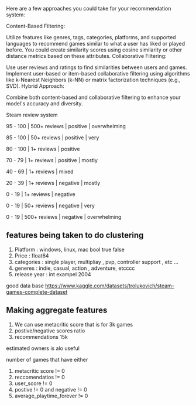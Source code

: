 Here are a few approaches you could take for your recommendation system:

Content-Based Filtering:

Utilize features like genres, tags, categories, platforms, and supported languages to recommend games similar to what a user has liked or played before.
You could create similarity scores using cosine similarity or other distance metrics based on these attributes.
Collaborative Filtering:

Use user reviews and ratings to find similarities between users and games.
Implement user-based or item-based collaborative filtering using algorithms like k-Nearest Neighbors (k-NN) or matrix factorization techniques (e.g., SVD).
Hybrid Approach:

Combine both content-based and collaborative filtering to enhance your model's accuracy and diversity.


Steam review system

95 - 100 | 500+ reviews | positive | overwhelming

85 - 100 | 50+ reviews | positive | very

80 - 100 | 1+ reviews | positive

70 - 79 | 1+ reviews | positive | mostly

40 - 69 | 1+ reviews | mixed

20 - 39 | 1+ reviews | negative | mostly

0 - 19 | 1+ reviews | negative

0 - 19 | 50+ reviews | negative | very

0 - 19 | 500+ reviews | negative | overwhelming

## features being taken to do clustering
1. Platform : windows, linux, mac bool true false
2. Price : float64
3. categories : single player, multipliay , pvp, controller support , etc ...
4. generes : indie, casual, action , adventure, etcccc
5. release year : int exampel 2004

good data base
https://www.kaggle.com/datasets/trolukovich/steam-games-complete-dataset


## Making aggregate features
1. We can use metacritic score that is for 3k games
2. postive/negative scores ratio
3. recommendations 15k

estimated owners is alo useful

number of games that have either
1. metacritic score != 0
2. reccomendatios != 0
3. user_score != 0
4. postive != 0 and negative != 0
5. average_playtime_forever != 0